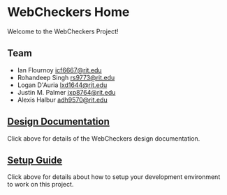 # WebCheckers Home

Welcome to the WebCheckers Project!

## Team

* Ian Flournoy <icf6667@rit.edu>
* Rohandeep Singh <rs9773@rit.edu>
* Logan D'Auria <lxd1644@rit.edu>
* Justin M. Palmer <jxp8764@rit.edu>
* Alexis Halbur <adh9570@rit.edu>

## [Design Documentation](DesignDoc)

Click above for details of the WebCheckers design documentation.

## [Setup Guide](SetupGuide)

Click above for details about how to setup your development environment to work on this project.
